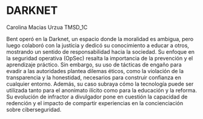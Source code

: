DARKNET
========================
Carolina Macias Urzua 
TMSD_1C

Bent operó en la Darknet, un espacio donde la moralidad es ambigua, pero luego colaboró con la justicia y dedicó su conocimiento a educar a otros, mostrando un sentido de responsabilidad hacia la sociedad. Su enfoque en la seguridad operativa (OpSec) resalta la importancia de la prevención y el aprendizaje práctico. Sin embargo, su uso de tácticas de engaño para evadir a las autoridades plantea dilemas éticos, como la violación de la transparencia y la honestidad, necesarios para construir confianza en cualquier entorno. Además, su caso subraya cómo la tecnología puede ser utilizada tanto para el anonimato ilícito como para la educación y la reforma. Su evolución de infractor a divulgador pone en cuestión la capacidad de redención y el impacto de compartir experiencias en la concienciación sobre ciberseguridad.


